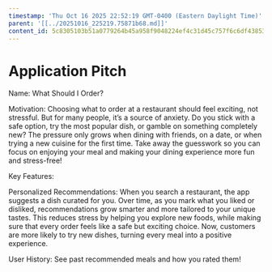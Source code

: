 ```yaml
---
timestamp: 'Thu Oct 16 2025 22:52:19 GMT-0400 (Eastern Daylight Time)'
parent: '[[../20251016_225219.75871b68.md]]'
content_id: 5c8305103b51a0779264b45a958f9048224ef4c31d45c757f6c6df43853b2c6f
---
```


# Application Pitch

Name: What Should I Order?

Motivation: Choosing what to order at a restaurant should feel exciting, not stressful. But for many people, it’s a source of anxiety. Do you stick with a safe option, try the most popular dish, or gamble on something completely new? The pressure only grows when dining with friends, on a date, or when trying a new cuisine for the first time. Take away the guesswork so you can focus on enjoying your meal and making your dining experience more fun and stress-free!

Key Features:

Personalized Recommendations: When you search a restaurant, the app suggests a dish curated for you. Over time, as you mark what you liked or disliked, recommendations grow smarter and more tailored to your unique tastes. This reduces stress by helping you explore new foods, while making sure that every order feels like a safe but exciting choice. Now, customers are more likely to try new dishes, turning every meal into a positive experience.

User History: See past recommended meals and how you rated them!
